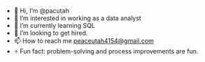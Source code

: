 - 👋 Hi, I’m @pacutah
- 👀 I’m interested in working as a data analyst
- 🌱 I’m currently learning SQL
- 💞️ I’m looking to get hired.
- 📫 How to reach me peaceutah4154@gmail.com
- ⚡ Fun fact: problem-solving and process improvements are fun.

<!---
pacutah/pacutah is a ✨ special ✨ repository because its `README.md` (this file) appears on your GitHub profile.
You can click the Preview link to take a look at your changes.
--->

